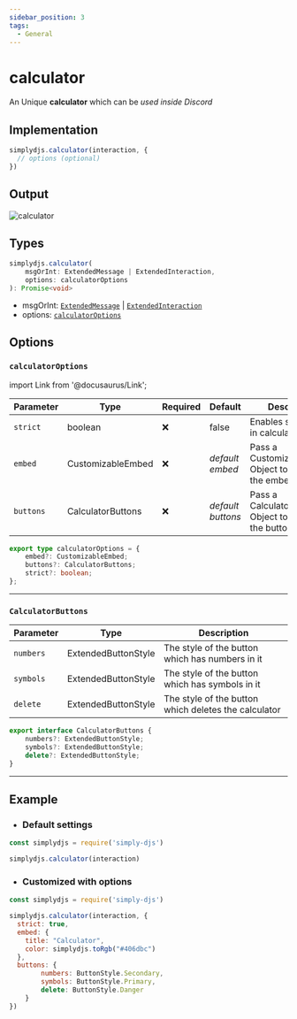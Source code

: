 ```yaml
---
sidebar_position: 3
tags:
  - General
---
```


# calculator

An Unique **calculator** which can be *used inside Discord*

## Implementation

```js
simplydjs.calculator(interaction, {
  // options (optional)
})
```

## Output

![calculator](https://i.postimg.cc/J0WFnn4W/image.png)


## Types
```ts
simplydjs.calculator(
	msgOrInt: ExtendedMessage | ExtendedInteraction,
	options: calculatorOptions
): Promise<void>
```

- msgOrInt: [`ExtendedMessage`](/docs/typedef/ExtendedMessage.md) | [`ExtendedInteraction`](/docs/typedef/ExtendedInteraction.md)
- options: [`calculatorOptions`](#calculatoroptions)


## Options

### `calculatorOptions`

import Link from '@docusaurus/Link';

| Parameter | Type | Required | Default    | Description |
| --------- | ----- | -------- | -------- | ---------- |
| `strict` | <Link to="https://developer.mozilla.org/en-US/docs/Web/JavaScript/Reference/Global_Objects/Boolean">boolean</Link>       | ❌ | false | Enables strict mode in calculator |
| `embed` | <Link to="/docs/typedef/CustomizableEmbed.md">CustomizableEmbed</Link>         | ❌        | _default embed_  | Pass a CustomizableEmbed Object to customize the embed  |
| `buttons` | <Link to="#calculatorbuttons">CalculatorButtons</Link> | ❌        | _default buttons_  | Pass a CalculatorButtons Object to customize the button  |

```ts
export type calculatorOptions = {
	embed?: CustomizableEmbed;
	buttons?: CalculatorButtons;
	strict?: boolean;
};
```

--------------------

### `CalculatorButtons`

| Parameter    | Type   | Description  |
| ------------ | ------ | ------------ |
| `numbers`        | <Link to="/docs/typedef/ExtendedButtonStyle">ExtendedButtonStyle</Link> |  The style of the button which has numbers in it   |
|  `symbols`       | <Link to="/docs/typedef/ExtendedButtonStyle">ExtendedButtonStyle</Link> |  The style of the button which has symbols in it   |
|  `delete`       | <Link to="/docs/typedef/ExtendedButtonStyle">ExtendedButtonStyle</Link> |  The style of the button which deletes the calculator   |

```ts
export interface CalculatorButtons {
	numbers?: ExtendedButtonStyle;
	symbols?: ExtendedButtonStyle;
	delete?: ExtendedButtonStyle;
}
```

-----------------

## Example

- ### Default settings

```js title="calculator.js"
const simplydjs = require('simply-djs')

simplydjs.calculator(interaction)
```

- ### Customized with options

```js title="calculator.js"
const simplydjs = require('simply-djs')

simplydjs.calculator(interaction, {
  strict: true,
  embed: {
    title: "Calculator",
    color: simplydjs.toRgb("#406dbc")
  },
  buttons: {
		numbers: ButtonStyle.Secondary,
		symbols: ButtonStyle.Primary,
		delete: ButtonStyle.Danger
	}
})
```
